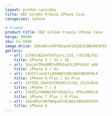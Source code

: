 ```yaml
---
layout: produk-casinghp
title: DBZ Golden Freeza iPhone Case
categories: iphone

# Produk
product-title: DBZ Golden Freeza iPhone Case
harga: 90000
sku: hn-5046
image-drive: 1G6x0KvCeRf0GquH3iD1AE4JBRxDE6FKV
gallery:
  - url: 1Ch6VcBiDvFk6fyurLz23I_rrOIIQLFUc
    title: iPhone 5 / 5s / SE
  - url: 1huL4nTMuGMM2xDMh5a4JLSPFAJmf_eG8
    title: iPhone 6 / 6s
  - url: 1XGZtlueuh7zddGWA7o0DcHGhUW2OtNc4
    title: iPhone 6 Plus / 6s Plus
  - url: 1IYZOh_hdahXSIKOaHl2icDL_CGjXcBzQ
    title: iPhone 7 / 8
  - url: 1lKdZzrHAW6oIOfvRub7Lu-2Pksd49VLA
    title: iPhone 7 Plus / 8 Plus
  - url: 1G6x0KvCeRf0GquH3iD1AE4JBRxDE6FKV
    title: iPhone X
---
```

